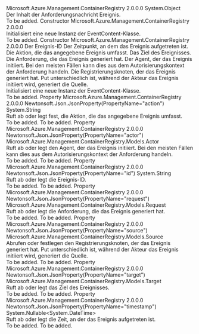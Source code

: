 <Type Name="EventContent" FullName="Microsoft.Azure.Management.ContainerRegistry.Models.EventContent">
  <TypeSignature Language="C#" Value="public class EventContent" />
  <TypeSignature Language="ILAsm" Value=".class public auto ansi beforefieldinit EventContent extends System.Object" />
  <TypeSignature Language="DocId" Value="T:Microsoft.Azure.Management.ContainerRegistry.Models.EventContent" />
  <TypeSignature Language="VB.NET" Value="Public Class EventContent" />
  <TypeSignature Language="F#" Value="type EventContent = class" />
  <AssemblyInfo>
    <AssemblyName>Microsoft.Azure.Management.ContainerRegistry</AssemblyName>
    <AssemblyVersion>2.0.0.0</AssemblyVersion>
  </AssemblyInfo>
  <Base>
    <BaseTypeName>System.Object</BaseTypeName>
  </Base>
  <Interfaces />
  <Docs>
    <summary>
            Der Inhalt der Anforderungsnachricht Ereignis.
            </summary>
    <remarks>To be added.</remarks>
  </Docs>
  <Members>
    <Member MemberName=".ctor">
      <MemberSignature Language="C#" Value="public EventContent ();" />
      <MemberSignature Language="ILAsm" Value=".method public hidebysig specialname rtspecialname instance void .ctor() cil managed" />
      <MemberSignature Language="DocId" Value="M:Microsoft.Azure.Management.ContainerRegistry.Models.EventContent.#ctor" />
      <MemberSignature Language="VB.NET" Value="Public Sub New ()" />
      <MemberType>Constructor</MemberType>
      <AssemblyInfo>
        <AssemblyName>Microsoft.Azure.Management.ContainerRegistry</AssemblyName>
        <AssemblyVersion>2.0.0.0</AssemblyVersion>
      </AssemblyInfo>
      <Parameters />
      <Docs>
        <summary>
            Initialisiert eine neue Instanz der EventContent-Klasse.
            </summary>
        <remarks>To be added.</remarks>
      </Docs>
    </Member>
    <Member MemberName=".ctor">
      <MemberSignature Language="C#" Value="public EventContent (string id = null, Nullable&lt;DateTime&gt; timestamp = null, string action = null, Microsoft.Azure.Management.ContainerRegistry.Models.Target target = null, Microsoft.Azure.Management.ContainerRegistry.Models.Request request = null, Microsoft.Azure.Management.ContainerRegistry.Models.Actor actor = null, Microsoft.Azure.Management.ContainerRegistry.Models.Source source = null);" />
      <MemberSignature Language="ILAsm" Value=".method public hidebysig specialname rtspecialname instance void .ctor(string id, valuetype System.Nullable`1&lt;valuetype System.DateTime&gt; timestamp, string action, class Microsoft.Azure.Management.ContainerRegistry.Models.Target target, class Microsoft.Azure.Management.ContainerRegistry.Models.Request request, class Microsoft.Azure.Management.ContainerRegistry.Models.Actor actor, class Microsoft.Azure.Management.ContainerRegistry.Models.Source source) cil managed" />
      <MemberSignature Language="DocId" Value="M:Microsoft.Azure.Management.ContainerRegistry.Models.EventContent.#ctor(System.String,System.Nullable{System.DateTime},System.String,Microsoft.Azure.Management.ContainerRegistry.Models.Target,Microsoft.Azure.Management.ContainerRegistry.Models.Request,Microsoft.Azure.Management.ContainerRegistry.Models.Actor,Microsoft.Azure.Management.ContainerRegistry.Models.Source)" />
      <MemberSignature Language="F#" Value="new Microsoft.Azure.Management.ContainerRegistry.Models.EventContent : string * Nullable&lt;DateTime&gt; * string * Microsoft.Azure.Management.ContainerRegistry.Models.Target * Microsoft.Azure.Management.ContainerRegistry.Models.Request * Microsoft.Azure.Management.ContainerRegistry.Models.Actor * Microsoft.Azure.Management.ContainerRegistry.Models.Source -&gt; Microsoft.Azure.Management.ContainerRegistry.Models.EventContent" Usage="new Microsoft.Azure.Management.ContainerRegistry.Models.EventContent (id, timestamp, action, target, request, actor, source)" />
      <MemberType>Constructor</MemberType>
      <AssemblyInfo>
        <AssemblyName>Microsoft.Azure.Management.ContainerRegistry</AssemblyName>
        <AssemblyVersion>2.0.0.0</AssemblyVersion>
      </AssemblyInfo>
      <Parameters>
        <Parameter Name="id" Type="System.String" />
        <Parameter Name="timestamp" Type="System.Nullable&lt;System.DateTime&gt;" />
        <Parameter Name="action" Type="System.String" />
        <Parameter Name="target" Type="Microsoft.Azure.Management.ContainerRegistry.Models.Target" />
        <Parameter Name="request" Type="Microsoft.Azure.Management.ContainerRegistry.Models.Request" />
        <Parameter Name="actor" Type="Microsoft.Azure.Management.ContainerRegistry.Models.Actor" />
        <Parameter Name="source" Type="Microsoft.Azure.Management.ContainerRegistry.Models.Source" />
      </Parameters>
      <Docs>
        <param name="id">Der Ereignis-ID</param>
        <param name="timestamp">Der Zeitpunkt, an dem das Ereignis aufgetreten ist.</param>
        <param name="action">Die Aktion, die das angegebene Ereignis umfasst.</param>
        <param name="target">Das Ziel des Ereignisses.</param>
        <param name="request">Die Anforderung, die das Ereignis generiert hat.</param>
        <param name="actor">Der Agent, der das Ereignis initiiert. Bei den meisten Fällen kann dies aus dem Autorisierungskontext der Anforderung handeln.</param>
        <param name="source">Die Registrierungsknoten, der das Ereignis generiert hat.
            Put unterschiedlich ist, während der Akteur das Ereignis initiiert wird, generiert die Quelle.</param>
        <summary>
            Initialisiert eine neue Instanz der EventContent-Klasse.
            </summary>
        <remarks>To be added.</remarks>
      </Docs>
    </Member>
    <Member MemberName="Action">
      <MemberSignature Language="C#" Value="public string Action { get; set; }" />
      <MemberSignature Language="ILAsm" Value=".property instance string Action" />
      <MemberSignature Language="DocId" Value="P:Microsoft.Azure.Management.ContainerRegistry.Models.EventContent.Action" />
      <MemberSignature Language="VB.NET" Value="Public Property Action As String" />
      <MemberSignature Language="F#" Value="member this.Action : string with get, set" Usage="Microsoft.Azure.Management.ContainerRegistry.Models.EventContent.Action" />
      <MemberType>Property</MemberType>
      <AssemblyInfo>
        <AssemblyName>Microsoft.Azure.Management.ContainerRegistry</AssemblyName>
        <AssemblyVersion>2.0.0.0</AssemblyVersion>
      </AssemblyInfo>
      <Attributes>
        <Attribute>
          <AttributeName>Newtonsoft.Json.JsonProperty(PropertyName="action")</AttributeName>
        </Attribute>
      </Attributes>
      <ReturnValue>
        <ReturnType>System.String</ReturnType>
      </ReturnValue>
      <Docs>
        <summary>
            Ruft ab oder legt fest, die Aktion, die das angegebene Ereignis umfasst.
            </summary>
        <value>To be added.</value>
        <remarks>To be added.</remarks>
      </Docs>
    </Member>
    <Member MemberName="Actor">
      <MemberSignature Language="C#" Value="public Microsoft.Azure.Management.ContainerRegistry.Models.Actor Actor { get; set; }" />
      <MemberSignature Language="ILAsm" Value=".property instance class Microsoft.Azure.Management.ContainerRegistry.Models.Actor Actor" />
      <MemberSignature Language="DocId" Value="P:Microsoft.Azure.Management.ContainerRegistry.Models.EventContent.Actor" />
      <MemberSignature Language="VB.NET" Value="Public Property Actor As Actor" />
      <MemberSignature Language="F#" Value="member this.Actor : Microsoft.Azure.Management.ContainerRegistry.Models.Actor with get, set" Usage="Microsoft.Azure.Management.ContainerRegistry.Models.EventContent.Actor" />
      <MemberType>Property</MemberType>
      <AssemblyInfo>
        <AssemblyName>Microsoft.Azure.Management.ContainerRegistry</AssemblyName>
        <AssemblyVersion>2.0.0.0</AssemblyVersion>
      </AssemblyInfo>
      <Attributes>
        <Attribute>
          <AttributeName>Newtonsoft.Json.JsonProperty(PropertyName="actor")</AttributeName>
        </Attribute>
      </Attributes>
      <ReturnValue>
        <ReturnType>Microsoft.Azure.Management.ContainerRegistry.Models.Actor</ReturnType>
      </ReturnValue>
      <Docs>
        <summary>
            Ruft ab oder legt den Agent, der das Ereignis initiiert. Bei den meisten Fällen kann dies aus dem Autorisierungskontext der Anforderung handeln.
            </summary>
        <value>To be added.</value>
        <remarks>To be added.</remarks>
      </Docs>
    </Member>
    <Member MemberName="Id">
      <MemberSignature Language="C#" Value="public string Id { get; set; }" />
      <MemberSignature Language="ILAsm" Value=".property instance string Id" />
      <MemberSignature Language="DocId" Value="P:Microsoft.Azure.Management.ContainerRegistry.Models.EventContent.Id" />
      <MemberSignature Language="VB.NET" Value="Public Property Id As String" />
      <MemberSignature Language="F#" Value="member this.Id : string with get, set" Usage="Microsoft.Azure.Management.ContainerRegistry.Models.EventContent.Id" />
      <MemberType>Property</MemberType>
      <AssemblyInfo>
        <AssemblyName>Microsoft.Azure.Management.ContainerRegistry</AssemblyName>
        <AssemblyVersion>2.0.0.0</AssemblyVersion>
      </AssemblyInfo>
      <Attributes>
        <Attribute>
          <AttributeName>Newtonsoft.Json.JsonProperty(PropertyName="id")</AttributeName>
        </Attribute>
      </Attributes>
      <ReturnValue>
        <ReturnType>System.String</ReturnType>
      </ReturnValue>
      <Docs>
        <summary>
            Ruft ab oder legt die Ereignis-ID.
            </summary>
        <value>To be added.</value>
        <remarks>To be added.</remarks>
      </Docs>
    </Member>
    <Member MemberName="Request">
      <MemberSignature Language="C#" Value="public Microsoft.Azure.Management.ContainerRegistry.Models.Request Request { get; set; }" />
      <MemberSignature Language="ILAsm" Value=".property instance class Microsoft.Azure.Management.ContainerRegistry.Models.Request Request" />
      <MemberSignature Language="DocId" Value="P:Microsoft.Azure.Management.ContainerRegistry.Models.EventContent.Request" />
      <MemberSignature Language="VB.NET" Value="Public Property Request As Request" />
      <MemberSignature Language="F#" Value="member this.Request : Microsoft.Azure.Management.ContainerRegistry.Models.Request with get, set" Usage="Microsoft.Azure.Management.ContainerRegistry.Models.EventContent.Request" />
      <MemberType>Property</MemberType>
      <AssemblyInfo>
        <AssemblyName>Microsoft.Azure.Management.ContainerRegistry</AssemblyName>
        <AssemblyVersion>2.0.0.0</AssemblyVersion>
      </AssemblyInfo>
      <Attributes>
        <Attribute>
          <AttributeName>Newtonsoft.Json.JsonProperty(PropertyName="request")</AttributeName>
        </Attribute>
      </Attributes>
      <ReturnValue>
        <ReturnType>Microsoft.Azure.Management.ContainerRegistry.Models.Request</ReturnType>
      </ReturnValue>
      <Docs>
        <summary>
            Ruft ab oder legt die Anforderung, die das Ereignis generiert hat.
            </summary>
        <value>To be added.</value>
        <remarks>To be added.</remarks>
      </Docs>
    </Member>
    <Member MemberName="Source">
      <MemberSignature Language="C#" Value="public Microsoft.Azure.Management.ContainerRegistry.Models.Source Source { get; set; }" />
      <MemberSignature Language="ILAsm" Value=".property instance class Microsoft.Azure.Management.ContainerRegistry.Models.Source Source" />
      <MemberSignature Language="DocId" Value="P:Microsoft.Azure.Management.ContainerRegistry.Models.EventContent.Source" />
      <MemberSignature Language="VB.NET" Value="Public Property Source As Source" />
      <MemberSignature Language="F#" Value="member this.Source : Microsoft.Azure.Management.ContainerRegistry.Models.Source with get, set" Usage="Microsoft.Azure.Management.ContainerRegistry.Models.EventContent.Source" />
      <MemberType>Property</MemberType>
      <AssemblyInfo>
        <AssemblyName>Microsoft.Azure.Management.ContainerRegistry</AssemblyName>
        <AssemblyVersion>2.0.0.0</AssemblyVersion>
      </AssemblyInfo>
      <Attributes>
        <Attribute>
          <AttributeName>Newtonsoft.Json.JsonProperty(PropertyName="source")</AttributeName>
        </Attribute>
      </Attributes>
      <ReturnValue>
        <ReturnType>Microsoft.Azure.Management.ContainerRegistry.Models.Source</ReturnType>
      </ReturnValue>
      <Docs>
        <summary>
            Abrufen oder festlegen den Registrierungsknoten, der das Ereignis generiert hat. Put unterschiedlich ist, während der Akteur das Ereignis initiiert wird, generiert die Quelle.
            </summary>
        <value>To be added.</value>
        <remarks>To be added.</remarks>
      </Docs>
    </Member>
    <Member MemberName="Target">
      <MemberSignature Language="C#" Value="public Microsoft.Azure.Management.ContainerRegistry.Models.Target Target { get; set; }" />
      <MemberSignature Language="ILAsm" Value=".property instance class Microsoft.Azure.Management.ContainerRegistry.Models.Target Target" />
      <MemberSignature Language="DocId" Value="P:Microsoft.Azure.Management.ContainerRegistry.Models.EventContent.Target" />
      <MemberSignature Language="VB.NET" Value="Public Property Target As Target" />
      <MemberSignature Language="F#" Value="member this.Target : Microsoft.Azure.Management.ContainerRegistry.Models.Target with get, set" Usage="Microsoft.Azure.Management.ContainerRegistry.Models.EventContent.Target" />
      <MemberType>Property</MemberType>
      <AssemblyInfo>
        <AssemblyName>Microsoft.Azure.Management.ContainerRegistry</AssemblyName>
        <AssemblyVersion>2.0.0.0</AssemblyVersion>
      </AssemblyInfo>
      <Attributes>
        <Attribute>
          <AttributeName>Newtonsoft.Json.JsonProperty(PropertyName="target")</AttributeName>
        </Attribute>
      </Attributes>
      <ReturnValue>
        <ReturnType>Microsoft.Azure.Management.ContainerRegistry.Models.Target</ReturnType>
      </ReturnValue>
      <Docs>
        <summary>
            Ruft ab oder legt das Ziel des Ereignisses.
            </summary>
        <value>To be added.</value>
        <remarks>To be added.</remarks>
      </Docs>
    </Member>
    <Member MemberName="Timestamp">
      <MemberSignature Language="C#" Value="public Nullable&lt;DateTime&gt; Timestamp { get; set; }" />
      <MemberSignature Language="ILAsm" Value=".property instance valuetype System.Nullable`1&lt;valuetype System.DateTime&gt; Timestamp" />
      <MemberSignature Language="DocId" Value="P:Microsoft.Azure.Management.ContainerRegistry.Models.EventContent.Timestamp" />
      <MemberSignature Language="VB.NET" Value="Public Property Timestamp As Nullable(Of DateTime)" />
      <MemberSignature Language="F#" Value="member this.Timestamp : Nullable&lt;DateTime&gt; with get, set" Usage="Microsoft.Azure.Management.ContainerRegistry.Models.EventContent.Timestamp" />
      <MemberType>Property</MemberType>
      <AssemblyInfo>
        <AssemblyName>Microsoft.Azure.Management.ContainerRegistry</AssemblyName>
        <AssemblyVersion>2.0.0.0</AssemblyVersion>
      </AssemblyInfo>
      <Attributes>
        <Attribute>
          <AttributeName>Newtonsoft.Json.JsonProperty(PropertyName="timestamp")</AttributeName>
        </Attribute>
      </Attributes>
      <ReturnValue>
        <ReturnType>System.Nullable&lt;System.DateTime&gt;</ReturnType>
      </ReturnValue>
      <Docs>
        <summary>
            Ruft ab oder legt die Zeit, an der das Ereignis aufgetreten ist.
            </summary>
        <value>To be added.</value>
        <remarks>To be added.</remarks>
      </Docs>
    </Member>
  </Members>
</Type>